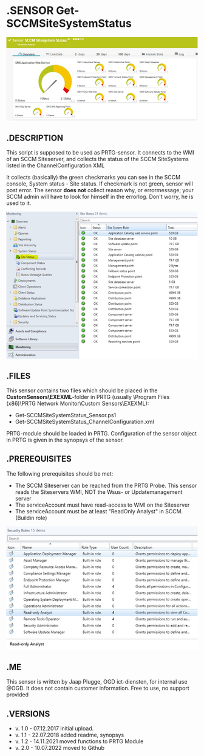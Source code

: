 # **.SENSOR** Get-SCCMSiteSystemStatus

![Screenshot header](https://github.com/jaapplugge/PRTG/blob/main/Sensors/Get-SCCMSiteSystemStatus/Screenshot_01.JPG)

## **.DESCRIPTION**

This script is supposed to be used as PRTG-sensor. It connects to the WMI of an SCCM
Siteserver, and collects the status of the SCCM SiteSystems listed in the ChannelConfiguration XML

It collects (basically) the green checkmarks you can see in the SCCM console,
System status - Site status. If checkmark is not green, sensor will post error. The sensor
**does not** collect reason why, or errormessage; your SCCM admin will have to look for himself in the
errorlog. Don't worry, he is used to it.

![Screenshot](https://github.com/jaapplugge/PRTG/blob/main/Sensors/Get-SCCMSiteSystemStatus/Screenshot_02.JPG)

## **.FILES**

This sensor contains two files which should be placed in the **CustomSensors\EXEXML**-folder
in PRTG (usually \Program Files (x86)\PRTG Network Monitor\Custom Sensors\EXEXML):

* Get-SCCMSiteSystemStatus_Sensor.ps1
* Get-SCCMSiteSystemStatus_ChannelConfiguration.xml

PRTG-module should be loaded in PRTG.
Configuration of the sensor object in PRTG is given in the synopsys of the sensor.

## **.PREREQUISITES**

The following prerequisites should be met:

* The SCCM Siteserver can be reached from the PRTG Probe. This sensor reads the Siteservers WMI, NOT the Wsus- or Updatemanagement server
* The serviceAccount must have read-access to WMI on the Siteserver
* The serviceAccount must be at least "ReadOnly Analyst" in SCCM. (Buildin role)

![Screenshot prereq](https://github.com/jaapplugge/PRTG/blob/main/Sensors/Get-SCCMSiteSystemStatus/Screenshot_03.JPG)

## **.ME**

This sensor is written by Jaap Plugge, OGD ict-diensten, for internal use @OGD.
It does not contain customer information. Free to use, no support provided

## **.VERSIONS**

* v. 1.0 - 07.12.2017 initial upload.
* v. 1.1 - 22.07.2018 added readme, synopsys
* v. 1.2 - 14.11.2021 moved functions to PRTG Module
* v. 2.0 - 10.07.2022 moved to Github
